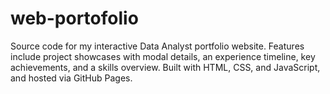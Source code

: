 # web-portofolio
Source code for my interactive Data Analyst portfolio website. Features include project showcases with modal details, an experience timeline, key achievements, and a skills overview. Built with HTML, CSS, and JavaScript, and hosted via GitHub Pages.
